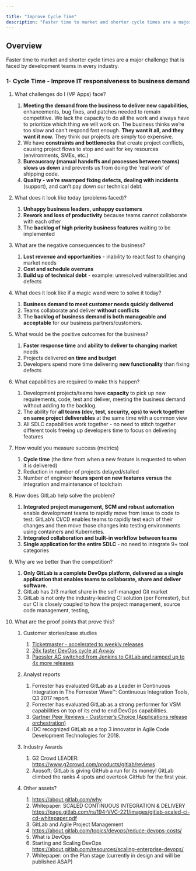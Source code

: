 ```yaml
---

title: "Improve Cycle Time"
description: "Faster time to market and shorter cycle times are a major challenge that is faced by development teams in every industry."
---
```

## Overview

Faster time to market and shorter cycle times are a major challenge that is faced by development teams in every industry.

### 1- Cycle Time - Improve IT responsiveness to business demand

1. What challenges do I (VP Apps) face?
   1. **Meeting the demand from the business to deliver new capabilities**, enhancements, bug fixes, and patches needed to remain competitive.  We lack the capacity to do all the work and always have to prioritize which thing we will work on.   The business thinks we’re too slow and can’t respond fast enough.  **They want it all, and they want it now.** They think our projects are simply too expensive.
   1. We have **constraints and bottlenecks** that create project conflicts, causing project flows to stop and wait for key resources (environments, SMEs, etc.)
   1. **Bureaucracy (manual handoffs and processes between teams) slows us down** and prevents us from doing the ‘real work’ of shipping code.
   1. **Quality - we’re swamped fixing defects, dealing with incidents** (support), and can’t pay down our technical debt.

1. What does it look like today (problems faced)?
   1. **Unhappy business leaders, unhappy customers**
   1. **Rework and loss of productivity** because teams cannot collaborate with each other
   1. The **backlog of high priority business features** waiting to be implemented

1. What are the negative consequences to the business?
   1. **Lost revenue and opportunities** - inability to react fast to changing market needs
   1. **Cost and schedule overruns**
   1. **Build up of technical debt** - example: unresolved vulnerabilities and defects

1. What does it look like if a magic wand were to solve it today?
   1. **Business demand to meet customer needs quickly delivered**
   1. Teams collaborate and deliver **without conflicts**
   1. The **backlog of business demand is both manageable and acceptable** for our business partners/customers.

1. What would be the positive outcomes for the business?
   1. **Faster response time** and **ability to deliver to changing market** needs
   1. Projects delivered **on time and budget**
   1. Developers spend more time delivering **new functionality** than fixing defects

1. What capabilities are required to make this happen?
   1. Development projects/teams have **capacity** to pick up new requirements, code, test and deliver, meeting the business demand without adding to the backlog.
   1. The ability for **all teams (dev, test, security, ops) to work together on same project deliverables** at the same time with a common view
   1. All SDLC capabilities work together - no need to stitch together different tools freeing up developers time to focus on delivering features

1. How would you measure success (metrics)
   1. **Cycle time**  (the time from when a new feature is requested to when it is delivered)
   1. Reduction in number of projects delayed/stalled
   1. Number of engineer **hours spent on new features versus** the integration and maintenance of toolchain

1. How does GitLab help solve the problem?
   1. **Integrated project management, SCM and robust automation** enable development teams to rapidly move from issue to code to test.   GitLab’s CI/CD enables teams to rapidly test each of their changes and then move those changes into testing environments using containers and Kubernetes.
   1. **Integrated collaboration and built-in workflow between teams**
   1. **Single application for the entire SDLC** - no need to integrate 9+ tool categories

1. Why are we better than the competition?
   1. **Only GitLab is a complete DevOps platform, delivered as a single application that enables teams to collaborate, share and deliver software.**
   1. GitLab has 2/3 market share in the self-managed Git market
   1. GitLab is not only the industry-leading CI solution (per Forrester), but our CI is closely coupled to how the project management, source code management, testing,

1. What are the proof points that prove this?
   1. Customer stories/case studies
      1. [Ticketmaster - accelerated to weekly releases](https://about.gitlab.com/blog/2017/06/07/continuous-integration-ticketmaster/)
      1. [26x faster DevOps cycle at Axway](https://about.gitlab.com/customers/axway/)
      1. [Paessler AG switched from Jenkins to GitLab and ramped up to 4x more releases](https://about.gitlab.com/customers/paessler/)

   1. Analyst reports
      1. Forrester has evaluated GitLab as a Leader in Continuous Integration in The Forrester Wave™: Continuous Integration Tools, Q3 2017 report.
      1. Forrester has evaluated GitLab as a strong performer for VSM capabilities on top of its end to end DevOps capabilities.
      1. [Gartner Peer Reviews - Customer’s Choice (Applications release orchestration)](https://www.gartner.com/reviews/market/application-release-orchestration-solutions/vendor/gitlab/?pid=67923)
      1. IDC recognized GitLab as a top 3 innovator in Agile Code Development Technologies for 2018.

   1. Industry Awards
      1. G2 Crowd LEADER: <https://www.g2crowd.com/products/gitlab/reviews>
      1. Axosoft: GitLab is giving GitHub a run for its money! GitLab climbed the ranks 4 spots and overtook GitHub for the first year.

   1. Other assets?
      1. <https://about.gitlab.com/why>
      1. Whitepaper: SCALED CONTINUOUS INTEGRATION & DELIVERY <https://page.gitlab.com/rs/194-VVC-221/images/gitlab-scaled-ci-cd-whitepaper.pdf>
      1. GitLab and Agile Project Management
      1. <https://about.gitlab.com/topics/devops/reduce-devops-costs/>
      1. What is DevOps
      1. Starting and Scaling DevOps <https://about.gitlab.com/resources/scaling-enterprise-devops/>
      1. Whitepaper: on the Plan stage (currently in design and will be published ASAP)
